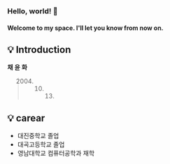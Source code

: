### Hello, world! 👋
#### Welcome to my space. I'll let you know from now on.  


    
    
    
## 💡 Introduction
**채 윤 화**
> 2004. 10. 13.


## 💡 carear
- 대진중학교 졸업
- 대곡고등학교 졸업
- 영남대학교 컴퓨터공학과 재학


## 
